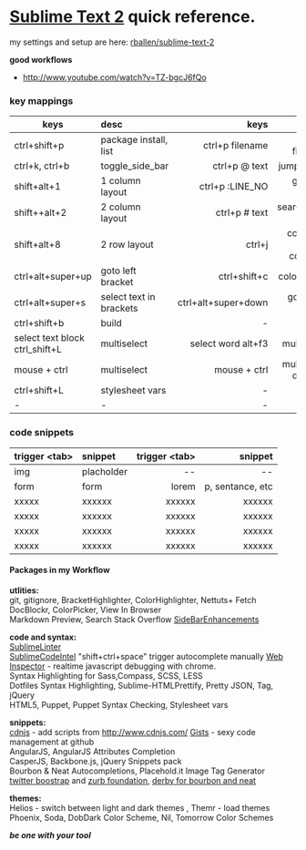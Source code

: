[Sublime Text 2](http://www.sublimetext.com/2) quick reference.
=======================================
my settings and setup are here: [rballen/sublime-text-2](https://github.com/rballen/sublime-text-2)

__good workflows__   
- http://www.youtube.com/watch?v=TZ-bgcJ6fQo


### key mappings 

| keys          | desc          |  keys    |      desc|
| ------------- |:------------- | --------:| --------:|
|ctrl+shift+p     |package install, list |ctrl+p filename  | open filename            |
|ctrl+k, ctrl+b   |toggle_side_bar       |ctrl+p @ text    | jump to text             |
|shift+alt+1      |1 column layout       |ctrl+p :LINE_NO  | goto line number         |
|shift++alt+2     |2 column layout       |ctrl+p # text    | search/goto in file      |
|shift+alt+8      |2 row layout          |ctrl+j           | code intel auto complete |
|ctrl+alt+super+up|goto left bracket     |ctrl+shift+c	   |color picker              |
|ctrl+alt+super+s |select text in brackets|ctrl+alt+super+down| goto right bracket    |
|ctrl+shift+b     | build                |  -              |         -                |
|select text block ctrl_shift+L| multiselect  |  select word alt+f3  |  multiselect   |
|mouse + ctrl     | multiselect  |  mouse + ctrl           |  multiselect deselect    |
| ctrl+shift+L | stylesheet vars | - |  - |
|-   | - | - |  - |

### code snippets

| trigger &lt;tab&gt;     | snippet   |  trigger &lt;tab&gt;  |   snippet|
| ---------- |:---------- | --------:| --------:|
|img      | placholder   | -- | --	 |
|form     |  form        | lorem   | p, sentance, etc |	
|xxxxx    | xxxxxx       |  xxxxxx |  xxxxxx |
|xxxxx    | xxxxxx       |  xxxxxx |  xxxxxx |
|xxxxx    | xxxxxx       |  xxxxxx |  xxxxxx |
|xxxxx    | xxxxxx       |  xxxxxx |  xxxxxx |


#### Packages in my Workflow

__utlities:__   
git, gitignore, BracketHighlighter, ColorHighlighter, Nettuts+ Fetch   
DocBlockr, ColorPicker, View In Browser   
Markdown Preview, Search Stack Overflow
[SideBarEnhancements](https://github.com/titoBouzout/SideBarEnhancements)

__code and syntax:__   
[SublimeLinter](http://github.com/SublimeLinter/SublimeLinter)   
[SublimeCodeIntel](https://github.com/Kronuz/SublimeCodeIntel) "shift+ctrl+space"  trigger autocomplete manually
[Web Inspector](http://sokolovstas.github.com/SublimeWebInspector/) -  realtime javascript debugging with chrome.  
Syntax Highlighting for Sass,Compass, SCSS, LESS             
Dotfiles Syntax Highlighting, Sublime-HTMLPrettify, Pretty JSON, Tag, jQuery   
HTML5, Puppet, Puppet Syntax Checking, Stylesheet vars  


__snippets:__  
[cdnjs](https://github.com/dafrancis/Sublime-Text--cdnjs) - add scripts from http://www.cdnjs.com/
[Gists](http://www.youtube.com/watch?v=3cdkYdzgXLc) - sexy code management at github   
AngularJS, AngularJS Attributes Completion   
CasperJS, Backbone.js, jQuery Snippets pack   
Bourbon & Neat Autocompletions, Placehold.it Image Tag Generator   
[twitter boostrap](http://devtellect.github.com/sublime-twitter-bootstrap-snippets) and [zurb foundation](https://github.com/liamr/Zurb-Foundation-Textmate-Bundle), 
[derby for bourbon and neat](http://derby.axzm.com/)

__themes:__   
Helios - switch between light and dark themes , Themr - load themes   
Phoenix, Soda, DobDark Color Scheme, Nil, Tomorrow Color Schemes   


___be one with your tool___
